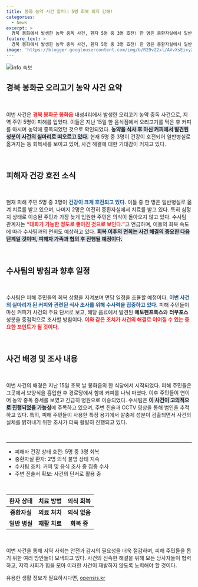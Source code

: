 ```yaml
---
title: 봉화 농약 사건 할머니 5명 회복 의지 강해!
categories:
  - News
excerpt: >
  경북 봉화에서 발생한 농약 중독 사건, 환자 5명 중 3명 호전! 한 명은 중환자실에서 일반병실로 이동하고, 대화 가능해지면서 수사도 속도를 낸다. 커피가 사건의 열쇠로 떠오르며, 주민들의 회복이 수사에 중요한 역할을 할 전망이다.
feature_text: >
  경북 봉화에서 발생한 농약 중독 사건, 환자 5명 중 3명 호전! 한 명은 중환자실에서 일반병실로 이동하고, 대화 가능해지면서 수사도 속도를 낸다. 커피가 사건의 열쇠로 떠오르며, 주민들의 회복이 수사에 중요한 역할을 할 전망이다.
image: 'https://blogger.googleusercontent.com/img/b/R29vZ2xl/AVvXsEixyZcFfHzMRdzZMjFBmAUKJYCLCGyLL1o632UiGVXcaFdKo_bkvkuCioo0uUKlGfBVcT3P84aROyZIXSBEx3Aw5nCQ3pTgDom1WDC4m8eifvWiAmWEEVb4x6G_l8C0QH225ldMjyaFvpxGEBGNO37VmDTDMHGhJPq73UglMfDca1-0aw/s1600/blogspot.png'
---
```


<p><img src="https://blogger.googleusercontent.com/img/b/R29vZ2xl/AVvXsEixyZcFfHzMRdzZMjFBmAUKJYCLCGyLL1o632UiGVXcaFdKo_bkvkuCioo0uUKlGfBVcT3P84aROyZIXSBEx3Aw5nCQ3pTgDom1WDC4m8eifvWiAmWEEVb4x6G_l8C0QH225ldMjyaFvpxGEBGNO37VmDTDMHGhJPq73UglMfDca1-0aw/s1600/blogspot.png" alt="info 속보" /></p>

<h2 data-ke-size="size26">경북 봉화군 오리고기 농약 사건 요약</h2>

<p data-ke-size="size16">&nbsp;</p>

<p>이번 사건은 <b><span style="color: #ee2323;">경북 봉화군 봉화읍</span></b> 내성4리에서 발생한 오리고기 농약 중독 사건으로, 지역 주민 5명이 피해를 입었다. 이들은 지난 15일 한 음식점에서 오리고기를 먹은 후 커피를 마시며 농약에 중독되었던 것으로 확인되었다. <b><span style="background-color: #21538527;">농약을 식사 후 마신 커피에서 발견된 성분이 사건의 실마리로 떠오르고 있다.</span></b> 현재 5명 중 3명이 건강이 호전되어 일반병실로 옮겨지는 등 회복세를 보이고 있어, 사건 해결에 대한 기대감이 커지고 있다. </p>

<p data-ke-size="size16">&nbsp;</p>

<h2 data-ke-size="size26">피해자 건강 호전 소식</h2>

<p data-ke-size="size16">&nbsp;</p>

<p>현재 피해 주민 5명 중 3명이 <b><span style="color: #1a5490;">건강이 크게 호전되고 있다.</span></b> 이들 중 한 명은 일반병실로 옮겨 치료를 받고 있으며, 나머지 2명은 여전히 중환자실에서 치료를 받고 있다. 특히 심정지 상태로 이송된 주민과 가장 늦게 입원한 주민은 의식이 돌아오지 않고 있다. 수사팀 관계자는 <b><span style="color: #ee2323;">“대화가 가능한 정도로 좋아진 것으로 보인다.”</span></b>고 언급하며, 이들의 회복 속도에 따라 수사팀과의 면회도 예상하고 있다. <b><span style="background-color: #21538527;">회복 이후의 면회는 사건 해결의 중요한 다음 단계일 것이며, 피해자 가족과 협의 후 진행될 예정이다.</span></b> </p>

<p data-ke-size="size16">&nbsp;</p>

<h2 data-ke-size="size26">수사팀의 방침과 향후 일정</h2>

<p data-ke-size="size16">&nbsp;</p>

<p>수사팀은 피해 주민들의 회복 상황을 지켜보며 면담 일정을 조율할 예정이다. <b><span style="color: #1a5490;">이번 사건의 실마리가 된 커피와 관련된 식사 조사를 위해 수사력을 집중하고 있다.</span></b> 피해 주민들이 마신 커피가 사건의 주요 단서로 보고, 해당 음료에서 발견된 <b>에토펜프록스</b>와 <b>터부포스</b> 성분을 중점적으로 조사할 방침이다. <b><span style="color: #ee2323;">이와 같은 조치가 사건의 해결로 이어질 수 있는 중요한 포인트가 될 것이다.</span></b> </p>

<p data-ke-size="size16">&nbsp;</p>

<h2 data-ke-size="size26">사건 배경 및 조사 내용</h2>

<p data-ke-size="size16">&nbsp;</p>

<p>이번 사건의 배경은 지난 15일 초복 날 봉화읍의 한 식당에서 시작되었다. 피해 주민들은 그곳에서 보양식을 흡입한 후 경로당에서 함께 커피를 나눠 마셨다. 이후 주민들이 연이어 농약 중독 증세를 보였고 긴급히 병원으로 이송되었다. 수사팀은 <b><span style="background-color: #21538527;">이 사건이 고의적으로 진행되었을 가능성</span></b>에 주목하고 있으며, 주변 진술과 CCTV 영상을 통해 범인을 추적하고 있다. 특히, 피해 주민들이 사용한 특정 용기에서 살충제 성분이 검출되면서 사건의 실체를 밝혀내기 위한 조사가 더욱 활발히 진행되고 있다. </p>

<p data-ke-size="size16">&nbsp;</p>

<hr>

<ul>
  <li>피해자 건강 상태 호전: 5명 중 3명 회복</li>
  <li>중환자실 환자: 2명 의식 불명 상태 지속</li>
  <li>수사팀 조치: 커피 및 음식 조사 중 집중 수사</li>
  <li>주변 진술서 확보: 사건의 단서로 활용 중</li>
</ul>

<p data-ke-size="size16">&nbsp;</p>

<table>
  <thead>
    <tr>
      <th style="text-align: center;">환자 상태</th>
      <th style="text-align: center;">치료 방법</th>
      <th style="text-align: center;">의식 회복</th>
    </tr>
  </thead>
  <tbody>
    <tr>
      <td style="text-align: center; height: 17px;"><b>중환자실</b></td>
      <td style="text-align: center; height: 17px;"><b>의료 처치</b></td>
      <td style="text-align: center; height: 17px;"><b>의식 없음</b></td>
    </tr>
    <tr>
      <td style="text-align: center; height: 17px;"><b>일반 병실</b></td>
      <td style="text-align: center; height: 17px;"><b>재활 치료</b></td>
      <td style="text-align: center; height: 17px;"><b>회복 중</b></td>
    </tr>
  </tbody>
</table>

<p data-ke-size="size16">&nbsp;</p>

<p>이번 사건을 통해 지역 사회는 안전과 감시의 필요성을 더욱 절감하며, 피해 주민들을 돕기 위한 여러 방안들이 모색되고 있다. 사건의 신속한 해결을 위해 모든 당사자들이 협력하고, 지역 사회가 힘을 모아 이러한 사건이 재발하지 않도록 노력해야 할 것이다.</p>
유용한 생활 정보가 필요하시다면, <a href="https://opensis.kr" rel="dofollow">opensis.kr</a>


